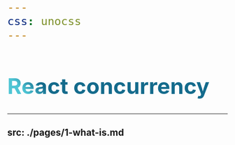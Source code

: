 ```yaml
---
css: unocss
---
```

<style>
h1 {
  background-color: #2B90B6;
  background-image: linear-gradient(45deg, #4EC5D4 10%, #146b8c 20%);
  background-size: 100%;
  font-size: 50px;  
  -webkit-background-clip: text;
  -moz-background-clip: text;
  -webkit-text-fill-color: transparent;
  -moz-text-fill-color: transparent;
}

div {
    background-size: 100%;
    font-size: 30px;  
}

</style>


# React concurrency

---
src: ./pages/1-what-is.md
---
